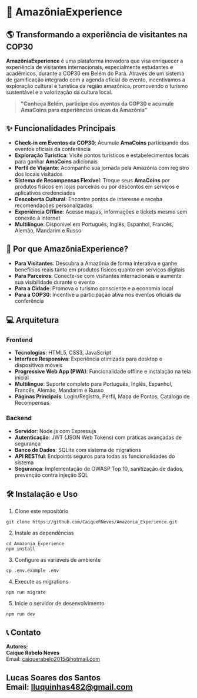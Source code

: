 # 🌳 AmazôniaExperience

## 🌎 Transformando a experiência de visitantes na COP30

**AmazôniaExperience** é uma plataforma inovadora que visa enriquecer a experiência de visitantes internacionais, especialmente estudantes e acadêmicos, durante a COP30 em Belém do Pará. Através de um sistema de gamificação integrado com a agenda oficial do evento, incentivamos a exploração cultural e turística da região amazônica, promovendo o turismo sustentável e a valorização da cultura local.

> **"Conheça Belém, participe dos eventos da COP30 e acumule AmaCoins para experiências únicas da Amazônia"**

## ✨ Funcionalidades Principais

- **Check-in em Eventos da COP30**: Acumule **AmaCoins** participando dos eventos oficiais da conferência
- **Exploração Turística**: Visite pontos turísticos e estabelecimentos locais para ganhar **AmaCoins** adicionais
- **Perfil de Viajante**: Acompanhe sua jornada pela Amazônia com registro dos locais visitados
- **Sistema de Recompensas Flexível**: Troque seus **AmaCoins** por produtos físicos em lojas parceiras ou por descontos em serviços e aplicativos credenciados
- **Descoberta Cultural**: Encontre pontos de interesse e receba recomendações personalizadas
- **Experiência Offline**: Acesse mapas, informações e tickets mesmo sem conexão à internet
- **Multilíngue**: Disponível em Português, Inglês, Espanhol, Francês, Alemão, Mandarim e Russo

## 🚀 Por que AmazôniaExperience?

- **Para Visitantes**: Descubra a Amazônia de forma interativa e ganhe benefícios reais tanto em produtos físicos quanto em serviços digitais
- **Para Parceiros**: Conecte-se com visitantes internacionais e aumente sua visibilidade durante o evento
- **Para a Cidade**: Promova o turismo consciente e a economia local
- **Para a COP30**: Incentive a participação ativa nos eventos oficiais da conferência

## 💻 Arquitetura

### Frontend
- **Tecnologias**: HTML5, CSS3, JavaScript 
- **Interface Responsiva**: Experiência otimizada para desktop e dispositivos móveis
- **Progressive Web App (PWA)**: Funcionalidade offline e instalação na tela inicial
- **Multilíngue**: Suporte completo para Português, Inglês, Espanhol, Francês, Alemão, Mandarim e Russo
- **Páginas Principais**: Login/Registro, Perfil, Mapa de Pontos, Catálogo de Recompensas

### Backend
- **Servidor**: Node.js com Express.js
- **Autenticação**: JWT (JSON Web Tokens) com práticas avançadas de segurança
- **Banco de Dados**: SQLite com sistema de migrations
- **API RESTful**: Endpoints seguros para todas as funcionalidades do sistema
- **Segurança**: Implementação de OWASP Top 10, sanitização de dados, prevenção contra injeção SQL

## 🛠️ Instalação e Uso

1. Clone este repositório
```
git clone https://github.com/CaiqueRNeves/Amazonia_Experience.git
```

2. Instale as dependências
```
cd Amazonia_Experience
npm install
```

3. Configure as variáveis de ambiente
```
cp .env.example .env
```

4. Execute as migrations
```
npm run migrate
```

5. Inicie o servidor de desenvolvimento
```
npm run dev
```

## 📞 Contato

**Autores:**  
**Caique Rabelo Neves**  
Email: caiquerabelo2015@hotmail.com

**Lucas Soares dos Santos**  
Email: lluquinhas482@gmail.com
---
